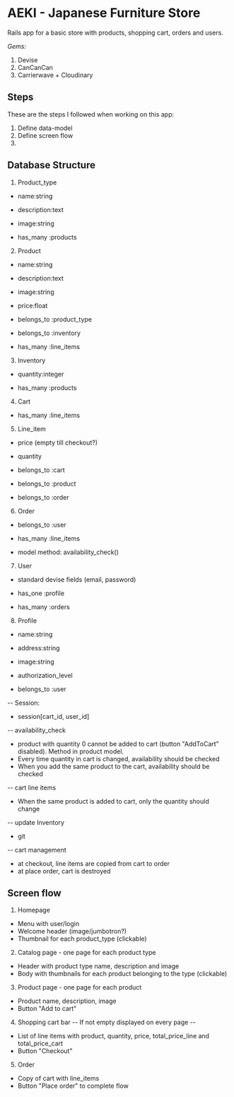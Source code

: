 # AEKI - Japanese Furniture Store

Rails app for a basic store with products, shopping cart, orders and users.

*Gems:*
1. Devise
2. CanCanCan
3. Carrierwave + Cloudinary

## Steps

These are the steps I followed when working on this app:

1. Define data-model
2. Define screen flow
3.

## Database Structure

1. Product_type
  * name:string
  * description:text
  * image:string

  * has_many :products

2. Product
  * name:string
  * description:text
  * image:string
  * price:float

  * belongs_to :product_type
  * belongs_to :inventory
  * has_many :line_items

3. Inventory
  * quantity:integer

  * has_many :products

4. Cart
  * has_many :line_items

5. Line_item
  * price (empty till checkout?)
  * quantity

  * belongs_to :cart
  * belongs_to :product
  * belongs_to :order

6. Order
  * belongs_to :user
  * has_many :line_items

  * model method: availability_check()

7. User
  * standard devise fields (email, password)

  * has_one :profile
  * has_many :orders

8. Profile
  * name:string
  * address:string
  * image:string
  * authorization_level

  * belongs_to :user

-- Session:
  * session[cart_id, user_id]

-- availability_check
  * product with quantity 0 cannot be added to cart (button "AddToCart" disabled). Method in product model.
  * Every time quantity in cart is changed, availability should be checked
  * When you add the same product to the cart, availability should be checked

-- cart line items
  * When the same product is added to cart, only the quantity should change

-- update Inventory
  * git 

-- cart management
  * at checkout, line items are copied from cart to order
  * at place order, cart is destroyed





## Screen flow

1. Homepage
  * Menu with user/login
  * Welcome header (image/jumbotron?)
  * Thumbnail for each product_type (clickable)

2. Catalog page - one page for each product type
  * Header with product type name, description and image
  * Body with thumbnails for each product belonging to the type (clickable)

3. Product page - one page for each product
  * Product name, description, image
  * Button "Add to cart"

4. Shopping cart bar
  -- If not empty displayed on every page --
  * List of line items with product, quantity, price, total_price_line and total_price_cart
  * Button "Checkout"

5. Order
  * Copy of cart with line_items
  * Button "Place order" to complete flow
